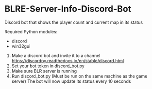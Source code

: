 # BLRE-Server-Info-Discord-Bot
Discord bot that shows the player count and current map in its status

Required Python modules:
* discord
* win32gui

1. Make a discord bot and invite it to a channel https://discordpy.readthedocs.io/en/stable/discord.html
2. Set your bot token in discord_bot.py
3. Make sure BLR server is running
4. Run discord_bot.py (Must be run on the same machine as the game server)
The bot will now update its status every 10 seconds
